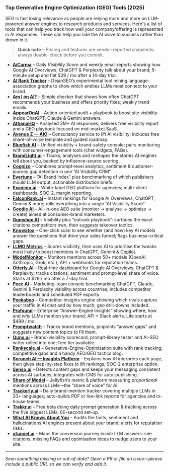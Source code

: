 ### Top Generative Engine Optimization (GEO) Tools (2025)

SEO is fast losing relevance as people are relying more and more on LLM-powered answer engines to research products and services.
Here's a list of tools that can help you track how well your company/offering is represented in AI responses.
These can help you ride the AI wave to success rather than drown in it.


> **Quick note** – Pricing and features are vendor-reported snapshots; always double-check before you commit.

- **[AiCarma](https://aicarma.com)** – Daily *Visibility Score* and weekly email reports showing how Google AI Overviews, ChatGPT & Perplexity talk about your brand; 5-minute setup and flat $29 / mo after a 14-day trial.
- **[AI Rank Tracker](https://airank.dejan.ai)** – DejanSEO’s experimental tool mining language-association graphs to show which entities LLMs most connect to your brand.
- **[Am I on AI?](https://amionai.com)** – Simple checker that shows how often ChatGPT recommends your business and offers priority fixes; weekly trend emails.  
- **[AppearOnAI](https://appearonai.com)** – Action-oriented audit + playbook to boost site visibility inside ChatGPT, Claude & Gemini answers.  
- **[AthenaHQ](https://athenahq.ai)** – Analysed 3M+ AI responses; delivers free visibility report and a GEO playbook focused on mid-market SaaS.
- **[Avenue Z — AIO](https://avenuez.com/services/ai-optimization/)** – Consultancy service to lift AI visibility; includes free share-of-voice template and guided roadmap.  
- **[Bluefish AI](https://bluefishai.com)** – Unified visibility + brand-safety console; pairs monitoring with consumer-engagement tools (chat widgets, FAQs).  
- **[BrandLight.ai](https://brandlight.ai/solutions)** – Tracks, analyses and *reshapes* the stories AI engines tell about you, backed by influence-source scoring.  
- **[Cognizo](https://cognizo.ai)** – Combines prompt-level analytics, sentiment & customer-journey gap detection in one “AI Visibility CRM”.  
- **[Evertune](https://evertune.ai)** – “AI Brand Index” plus benchmarking of which publishers mould LLM output; actionable distribution briefs.  
- **[Exanimo.ai](https://exanimo.ai)** – White-label GEO platform for agencies; multi-client dashboards, SOC-2, margin reporting.  
- **[FalconRank.ai](https://falconrank.ai)** – Instant rankings for Google AI Overviews, ChatGPT, Gemini & more; rolls everything into a single “AI Visibility Score”.  
- **[Goodie AI](https://higoodie.com)** – All-in-one AEO suite (monitor → analyse → optimise → create) aimed at consumer-brand marketers.  
- **[Gumshoe AI](https://www.linkedin.com/company/gumshoe-ai)** – Visibility plus “outrank playbook”: surfaces the exact citations competitors own, then suggests takeover tactics.  
- **[Knowatoa](https://knowatoa.com)** – One-click scan to see whether (and how) key AI models answer the questions that drive your sales funnel; flags business-critical gaps.  
- **[LLMO Metrics](https://llmometrics.com)** – Scores visibility, then uses AI to prioritise the tweaks most likely to boost mentions in ChatGPT, Gemini & Copilot.  
- **[ModelMonitor](https://modelmonitor.ai/brands/activity-monitor)** – Monitors mentions across 50+ models (OpenAI, Anthropic, Grok, etc.); API + webhooks for reputation teams.  
- **[Otterly.AI](https://otterly.ai)** – Real-time dashboard for Google AI Overviews, ChatGPT & Perplexity; tracks citations, sentiment and prompt-level share of voice. Starts at $29 / mo after a 7-day trial.
- **[Peec AI](https://peec.ai)** – Marketing-team console benchmarking ChatGPT, Claude, Gemini & Perplexity visibility across countries; includes competitor leaderboards and scheduled PDF exports.  
- **[Peekaboo](https://aipeekaboo.com)** – Competitor-insights engine showing which rivals capture your traffic in AI chat and by how much; geo drill-downs included.  
- **[Profound](https://tryprofound.com)** – Enterprise “Answer-Engine Insights” showing where, how and *why* LLMs mention your brand; API + Slack alerts. Lite starts at $499 / mo.  
- **[Promptwatch](https://aitools.inc/tools/promptwatch)** – Tracks brand mentions, pinpoints “answer gaps” and suggests new content topics to fill them.  
- **[Quno.ai](https://quno.ai)** – Brand-visibility scorecard, prompt-library tester and AI-SEO writer rolled into one; free tier available.  
- **[Rankscale.ai](https://rankscale.ai)** – Generative-Engine-Optimisation suite with rank tracking, competitive gaps and a handy AEO/GEO tactics blog.  
- **[Scrunch AI — Insights Platform](https://scrunchai.com/platform/insights/)** – Explains how AI interprets each page, then gives step-by-step fixes to lift rankings; SOC-2 enterprise option.  
- **[Senso.ai](https://senso.ai)** – Detects content gaps and keeps your messaging consistent across AI surfaces; integrates with CMS for auto-publishing.  
- **[Share of Model](https://www.jellyfish.com/en-us/news/jellyfish-launches-the-share-of-model-platform/)** – Jellyfish’s metric & platform measuring *proportional* mentions across LLMs—the “share of voice” for AI.  
- **[Trackerly.ai](https://trackerly.ai)** – Daily brand-mention tracker covering multiple LLMs in 20+ languages; auto-builds PDF or live-link reports for agencies and in-house teams.  
- **[Trakkr.ai](https://trakkr.ai)** – Free beta doing daily prompt generation & tracking across the five biggest LLMs; 60-second set-up.  
- **[What AI Knows About You](https://waikay.io)** – Audits the facts, sentiment and hallucinations AI engines present about your brand; alerts for reputation risks.  
- **[xfunnel.ai](https://xfunnel.ai)** – Maps the conversion journey *inside* LLM answers: see citations, missing FAQs and optimisation ideas to nudge users to your site.  

---

_Seen something missing or out-of-date? Open a PR or file an issue—please include a public URL so we can verify and add it._
